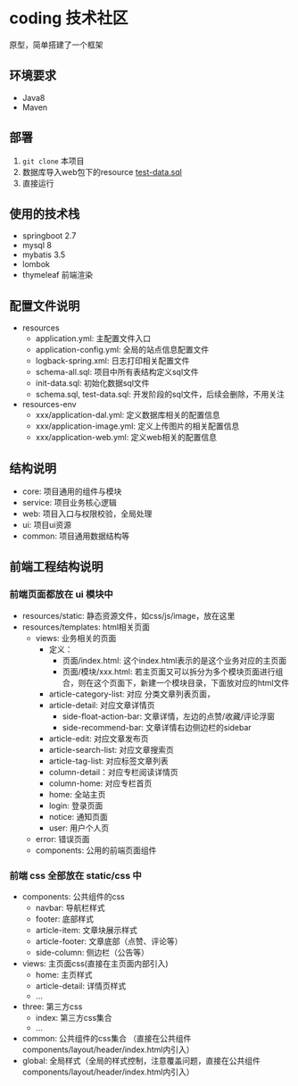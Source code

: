 # coding 技术社区

原型，简单搭建了一个框架

## 环境要求

- Java8
- Maven

## 部署

1. `git clone` 本项目
2. 数据库导入web包下的resource [test-data.sql](/web/src/main/resources/test-data.sql)
3. 直接运行

## 使用的技术栈

- springboot 2.7
- mysql 8
- mybatis 3.5
- lombok
- thymeleaf 前端渲染

## 配置文件说明

- resources
    - application.yml: 主配置文件入口
    - application-config.yml: 全局的站点信息配置文件
    - logback-spring.xml: 日志打印相关配置文件
    - schema-all.sql: 项目中所有表结构定义sql文件
    - init-data.sql: 初始化数据sql文件
    - schema.sql, test-data.sql: 开发阶段的sql文件，后续会删除，不用关注
- resources-env
    - xxx/application-dal.yml: 定义数据库相关的配置信息
    - xxx/application-image.yml: 定义上传图片的相关配置信息
    - xxx/application-web.yml: 定义web相关的配置信息

## 结构说明

- core: 项目通用的组件与模块
- service: 项目业务核心逻辑
- web:  项目入口与权限校验，全局处理
- ui:  项目ui资源
- common: 项目通用数据结构等

## 前端工程结构说明

### 前端页面都放在 ui 模块中

- resources/static: 静态资源文件，如css/js/image，放在这里
- resources/templates: html相关页面
    - views: 业务相关的页面
        - 定义：
            - 页面/index.html:  这个index.html表示的是这个业务对应的主页面
            - 页面/模块/xxx.html:  若主页面又可以拆分为多个模块页面进行组合，则在这个页面下，新建一个模块目录，下面放对应的html文件
        - article-category-list: 对应 分类文章列表页面，
        - article-detail: 对应文章详情页
            - side-float-action-bar: 文章详情，左边的点赞/收藏/评论浮窗
            - side-recommend-bar: 文章详情右边侧边栏的sidebar
        - article-edit: 对应文章发布页
        - article-search-list: 对应文章搜索页
        - article-tag-list: 对应标签文章列表
        - column-detail：对应专栏阅读详情页
        - column-home: 对应专栏首页
        - home: 全站主页
        - login: 登录页面
        - notice: 通知页面
        - user: 用户个人页
    - error: 错误页面
    - components: 公用的前端页面组件

### 前端 css 全部放在 static/css 中

- components: 公共组件的css
    - navbar: 导航栏样式
    - footer: 底部样式
    - article-item: 文章块展示样式
    - article-footer: 文章底部（点赞、评论等）
    - side-column: 侧边栏（公告等）
- views: 主页面css(直接在主页面内部引入)
    - home: 主页样式
    - article-detail: 详情页样式
    - ...
- three: 第三方css
    - index: 第三方css集合
    - ...
- common: 公共组件的css集合 （直接在公共组件components/layout/header/index.html内引入）
- global: 全局样式（全局的样式控制，注意覆盖问题，直接在公共组件components/layout/header/index.html内引入）

